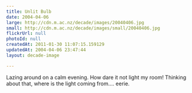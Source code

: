 ```yaml
---
title: Unlit Bulb
date: 2004-04-06
large: http://cdn.m.ac.nz/decade/images/20040406.jpg
small: http://cdn.m.ac.nz/decade/images/small/20040406.jpg
flickrUrl: null
photoId: null
createdAt: 2011-01-30 11:07:15.159129
updatedAt: 2004-04-06 23:47:44
layout: decade-image

---
```

Lazing around on a calm evening. How dare it not light my room! Thinking about that, where is the light coming from.... eerie.
